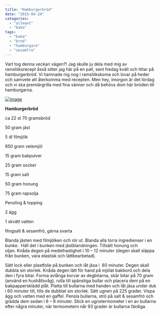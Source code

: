 ```yaml
---
title: "Hamburgerbröd"
date: "2015-04-24"
categories: 
  - "allmant"
  - "baka"
tags: 
  - "baka"
  - "brod"
  - "hamburgare"
  - "sesamfro"
---
```


Vart tog denna veckan vägen?! Jag skulle ju dela med mig av ramslöksrecept åsså sitter jag här på en pall, sent fredag kväll och tittar på hamburgerbröd. Vi hamnade nig nog i ramslökskoma och lovar på heder och samvete att återkomma med recepten. Men hey, imorgon är det lördag och vi ska premiärgrilla med fina vänner och då behövs dom här bröden till hamburgarna.

[![image](images/image9-1024x768.jpg)](http://import.local/wp-content/uploads/2015/04/image9.jpg)

**Hamburgerbröd**

ca 22 st 70 gramsbröd

50 gram jäst

5 dl filmjölk

850 gram vetemjöl

15 gram bakpulver

25 gram socker

15 gram salt

50 gram honung

75 gram rapsolja

Pensling & topping

2 ägg

1 skvätt vatten

flingsalt & sesamfrö, gärna svarta

Blanda jästen med filmjölken och rör ut. Blanda alla torra ingredienser i en bunke.  Häll det i bunken med jästblandningen. Tillsätt honung och oljan. Knåda degen på medelhastighet i 10 – 12 minuter (degen skall släppa från bunken, vara elastisk och lättbearbetad).

Sätt lock eller plastfolie på bunken och låt jäsa i  60 minuter. Degen skall dubbla sin storlek. Knåda degen lätt för hand på mjölat bakbord och dela den i fyra bitar. Forma avlånga korvar av degbitarna, skär bitar på 70 gram (använd en hushållsvåg), rulla till spänstiga bullar och placera dem på en bakpappersklädd plåt. Platta till bullarna med handen och låt jäsa under duk i 60 minuter till, tills de dubblat sin storlek. Sätt ugnen på 225 grader. Vispa ägg och vatten med en gaffel. Pensla bullarna, strö på salt & sesamfrö och grädda dem sedan i 6 – 8 minuter. Stick en ugnstermometer i en av bullarna efter några minuter, när termometern når 93 grader är bullarna färdiga.
